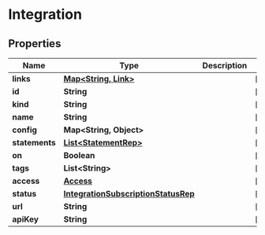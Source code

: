 

# Integration


## Properties

Name | Type | Description | Notes
------------ | ------------- | ------------- | -------------
**links** | [**Map&lt;String, Link&gt;**](Link.md) |  |  [optional]
**id** | **String** |  |  [optional]
**kind** | **String** |  |  [optional]
**name** | **String** |  |  [optional]
**config** | **Map&lt;String, Object&gt;** |  |  [optional]
**statements** | [**List&lt;StatementRep&gt;**](StatementRep.md) |  |  [optional]
**on** | **Boolean** |  |  [optional]
**tags** | **List&lt;String&gt;** |  |  [optional]
**access** | [**Access**](Access.md) |  |  [optional]
**status** | [**IntegrationSubscriptionStatusRep**](IntegrationSubscriptionStatusRep.md) |  |  [optional]
**url** | **String** |  |  [optional]
**apiKey** | **String** |  |  [optional]



